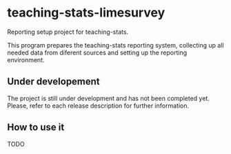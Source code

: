# teaching-stats-limesurvey
Reporting setup project for teaching-stats.

This program prepares the teaching-stats reporting system, collecting up all needed data from diferent sources and setting up the reporting environment.

## Under developement
The project is still under development and has not been completed yet. Please, refer to each release description for further information.

## How to use it
TODO